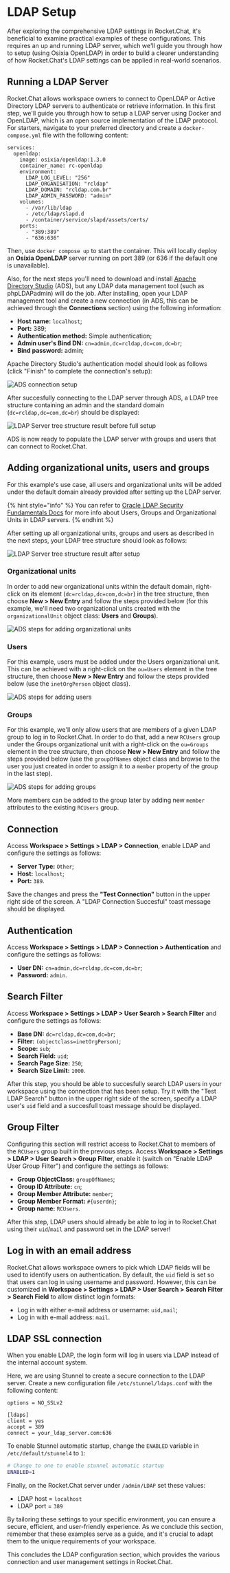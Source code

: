 # LDAP Setup

After exploring the comprehensive LDAP settings in Rocket.Chat, it's beneficial to examine practical examples of these configurations. This requires an up and running LDAP server, which we'll guide you through how to setup (using Osixia OpenLDAP) in order to build a clearer understanding of how Rocket.Chat's LDAP settings can be applied in real-world scenarios.

## Running a LDAP Server

Rocket.Chat allows workspace owners to connect to OpenLDAP or Active Directory LDAP servers to authenticate or retrieve information. In this first step, we'll guide you through how to setup a LDAP server using Docker and OpenLDAP, which is an open source implementation of the LDAP protocol. For starters, navigate to your preferred directory and create a `docker-compose.yml` file with the following content:

```
services:
  openldap:
    image: osixia/openldap:1.3.0
    container_name: rc-openldap
    environment:
      LDAP_LOG_LEVEL: "256"
      LDAP_ORGANISATION: "rcldap"
      LDAP_DOMAIN: "rcldap.com.br"
      LDAP_ADMIN_PASSWORD: "admin"
    volumes:
      - /var/lib/ldap
      - /etc/ldap/slapd.d
      - /container/service/slapd/assets/certs/
    ports:
      - "389:389"
      - "636:636"
```

Then, use `docker compose up` to start the container. This will locally deploy an **Osixia OpenLDAP** server running on port 389 (or 636 if the default one is unavailable).

Also, for the next steps you'll need to download and install [Apache Directory Studio](https://directory.apache.org/studio/downloads.html) (ADS), but any LDAP data management tool (such as phpLDAPadmin) will do the job. After installing, open your LDAP management tool and create a new connection (in ADS, this can be achieved through the **Connections** section) using the following information:

* **Host name:** `localhost`;
* **Port:** 389;
* **Authentication method:** Simple authentication;
* **Admin user's Bind DN:** `cn=admin,dc=rcldap,dc=com,dc=br`;
* **Bind password:** admin;

Apache Directory Studio's authentication model should look as follows (click "Finish" to complete the connection's setup):

![ADS connection setup](../../../.gitbook/assets/ldap-apache-new-connection-auth.png)

After succesfully connecting to the LDAP server through ADS, a LDAP tree structure containing an admin and the standard domain (`dc=rcldap,dc=com,dc=br`) should be displayed:

![LDAP Server tree structure result before full setup](../../../.gitbook/assets/ldap-apache-start.png)

ADS is now ready to populate the LDAP server with groups and users that can connect to Rocket.Chat.

## Adding organizational units, users and groups

For this example's use case, all users and organizational units will be added under the default domain already provided after setting up the LDAP server.

{% hint style="info" %}
You can refer to [Oracle LDAP Security Fundamentals Docs](https://docs.oracle.com/cd/E79533\_01/VSMGU/ldap001.htm) for more info about Users, Groups and Organizational Units in LDAP servers.
{% endhint %}

After setting up all organizational units, groups and users as described in the next steps, your LDAP tree structure should look as follows:

![LDAP Server tree structure result after setup](../../../.gitbook/assets/ldap-result.png)

### Organizational units

In order to add new organizational units within the default domain, right-click on its element (`dc=rcldap,dc=com,dc=br`) in the tree structure, then choose **New > New Entry** and follow the steps provided below (for this example, we'll need two organizational units created with the `organizationalUnit` object class: **Users** and **Groups**).

![ADS steps for adding organizational units](../../../.gitbook/assets/ldap-ads-ou-steps.png)

### Users

For this example, users must be added under the Users organizational unit. This can be achieved with a right-click on the `ou=Users` element in the tree structure, then choose **New > New Entry** and follow the steps provided below (use the `inetOrgPerson` object class).

![ADS steps for adding users](../../../.gitbook/assets/ldap-ads-users-steps.png)

### Groups

For this example, we'll only allow users that are members of a given LDAP group to log in to Rocket.Chat. In order to do that, add a new `RCUsers` group under the Groups organizational unit with a right-click on the `ou=Groups` element in the tree structure, then choose **New > New Entry** and follow the steps provided below (use the `groupOfNames` object class and browse to the user you just created in order to assign it to a `member` property of the group in the last step).

![ADS steps for adding groups](../../../.gitbook/assets/ldap-ads-groups-steps.png)

More members can be added to the group later by adding new `member` attributes to the existing `RCUsers` group.

## **Connection**

Access **Workspace > Settings > LDAP > Connection**, enable LDAP and configure the settings as follows:

* **Server Type:** `Other`;
* **Host:** `localhost`;
* **Port:** `389`.

Save the changes and press the **"Test Connection"** button in the upper right side of the screen. A "LDAP Connection Succesful" toast message should be displayed.

## Authentication

Access **Workspace > Settings > LDAP > Connection > Authentication** and configure the settings as follows:

* **User DN:** `cn=admin,dc=rcldap,dc=com,dc=br`;
* **Password:** `admin`.

## Search Filter

Access **Workspace > Settings > LDAP > User Search > Search Filter** and configure the settings as follows:

* **Base DN:** `dc=rcldap,dc=com,dc=br`;
* **Filter:** `(objectclass=inetOrgPerson)`;
* **Scope:** `sub`;
* **Search Field:** `uid`;
* **Search Page Size:** `250`;
* **Search Size Limit:** `1000`.

After this step, you should be able to succesfully search LDAP users in your workspace using the connection that has been setup. Try it with the "Test LDAP Search" button in the upper right side of the screen, specify a LDAP user's `uid` field and a succesfull toast message should be displayed.

## Group Filter

Configuring this section will restrict access to Rocket.Chat to members of the `RCUsers` group built in the previous steps. Access **Workspace > Settings > LDAP > User Search > Group Filter**, enable it (switch on "Enable LDAP User Group Filter") and configure the settings as follows:

* **Group ObjectClass:** `groupOfNames`;
* **Group ID Attribute:** `cn`;
* **Group Member Attribute:** `member`;
* **Group Member Format:** `#{userdn}`;
* **Group name:** `RCUsers`.

After this step, LDAP users should already be able to log in to Rocket.Chat using their `uid`/`mail` and password set in the LDAP server!

## Log in with an email address

Rocket.Chat allows workspace owners to pick which LDAP fields will be used to identify users on authentication. By default, the `uid` field is set so that users can log in using username and password. However, this can be customized in **Workspace > Settings > LDAP > User Search > Search Filter > Search Field** to allow distinct login formats:

* Log in with either e-mail address or username: `uid,mail`;
* Log in with e-mail address: `mail`.

## LDAP SSL connection

When you enable LDAP, the login form will log in users via LDAP instead of the internal account system.

Here, we are using Stunnel to create a secure connection to the LDAP server. Create a new configuration file `/etc/stunnel/ldaps.conf` with the following content:

```
options = NO_SSLv2

[ldaps]
client = yes
accept = 389
connect = your_ldap_server.com:636
```

To enable Stunnel automatic startup, change the `ENABLED` variable in `/etc/default/stunnel4` to `1`:

```bash
# Change to one to enable stunnel automatic startup
ENABLED=1
```

Finally, on the Rocket.Chat server under `/admin/LDAP` set these values:

* LDAP host = `localhost`
* LDAP port = `389`

By tailoring these settings to your specific environment, you can ensure a secure, efficient, and user-friendly experience. As we conclude this section, remember that these examples serve as a guide, and it's crucial to adapt them to the unique requirements of your workspace.

This concludes the LDAP configuration section, which provides the various connection and user management settings in Rocket.Chat.
